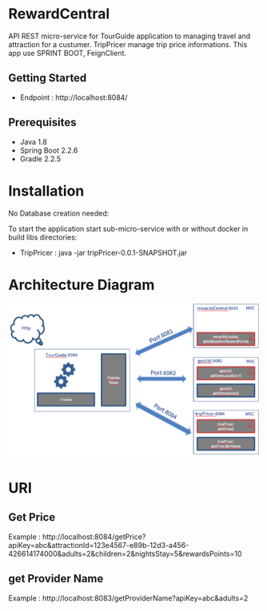 # RewardCentral
API REST micro-service for TourGuide application to managing travel and attraction for a custumer.
TripPricer manage trip price informations. 
This app use SPRINT BOOT, FeignClient.

## Getting Started

- Endpoint : http://localhost:8084/

## Prerequisites

- Java 1.8
- Spring Boot 2.2.6
- Gradle 2.2.5

# Installation

No Database creation needed:

To start the application start sub-micro-service with or without docker in build libs directories: 
- TripPricer : java -jar tripPricer-0.0.1-SNAPSHOT.jar


# Architecture Diagram
![ScreenShot](Architecture.png)

# URI
## Get Price
Example : 
http://localhost:8084/getPrice?apiKey=abc&attractionId=123e4567-e89b-12d3-a456-426614174000&adults=2&children=2&nightsStay=5&rewardsPoints=10


## get Provider Name
Example : 
http://localhost:8083/getProviderName?apiKey=abc&adults=2